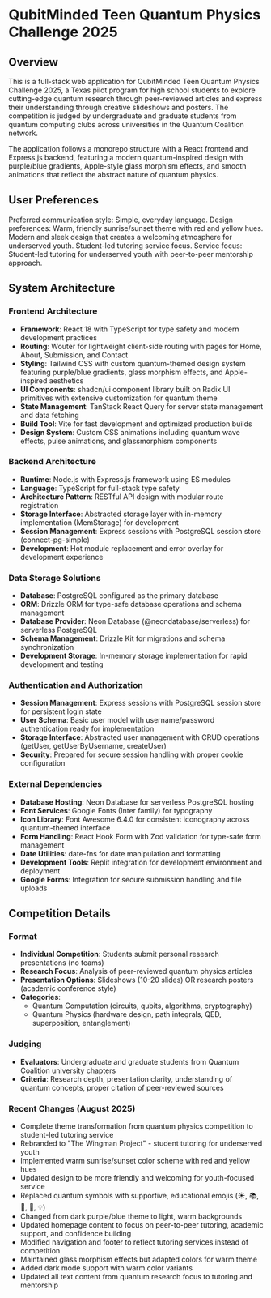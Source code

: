 # QubitMinded Teen Quantum Physics Challenge 2025

## Overview

This is a full-stack web application for QubitMinded Teen Quantum Physics Challenge 2025, a Texas pilot program for high school students to explore cutting-edge quantum research through peer-reviewed articles and express their understanding through creative slideshows and posters. The competition is judged by undergraduate and graduate students from quantum computing clubs across universities in the Quantum Coalition network.

The application follows a monorepo structure with a React frontend and Express.js backend, featuring a modern quantum-inspired design with purple/blue gradients, Apple-style glass morphism effects, and smooth animations that reflect the abstract nature of quantum physics.

## User Preferences

Preferred communication style: Simple, everyday language.
Design preferences: Warm, friendly sunrise/sunset theme with red and yellow hues. Modern and sleek design that creates a welcoming atmosphere for underserved youth. Student-led tutoring service focus.
Service focus: Student-led tutoring for underserved youth with peer-to-peer mentorship approach.

## System Architecture

### Frontend Architecture
- **Framework**: React 18 with TypeScript for type safety and modern development practices
- **Routing**: Wouter for lightweight client-side routing with pages for Home, About, Submission, and Contact
- **Styling**: Tailwind CSS with custom quantum-themed design system featuring purple/blue gradients, glass morphism effects, and Apple-inspired aesthetics
- **UI Components**: shadcn/ui component library built on Radix UI primitives with extensive customization for quantum theme
- **State Management**: TanStack React Query for server state management and data fetching
- **Build Tool**: Vite for fast development and optimized production builds
- **Design System**: Custom CSS animations including quantum wave effects, pulse animations, and glassmorphism components

### Backend Architecture
- **Runtime**: Node.js with Express.js framework using ES modules
- **Language**: TypeScript for full-stack type safety
- **Architecture Pattern**: RESTful API design with modular route registration
- **Storage Interface**: Abstracted storage layer with in-memory implementation (MemStorage) for development
- **Session Management**: Express sessions with PostgreSQL session store (connect-pg-simple)
- **Development**: Hot module replacement and error overlay for development experience

### Data Storage Solutions
- **Database**: PostgreSQL configured as the primary database
- **ORM**: Drizzle ORM for type-safe database operations and schema management
- **Database Provider**: Neon Database (@neondatabase/serverless) for serverless PostgreSQL
- **Schema Management**: Drizzle Kit for migrations and schema synchronization
- **Development Storage**: In-memory storage implementation for rapid development and testing

### Authentication and Authorization
- **Session Management**: Express sessions with PostgreSQL session store for persistent login state
- **User Schema**: Basic user model with username/password authentication ready for implementation
- **Storage Interface**: Abstracted user management with CRUD operations (getUser, getUserByUsername, createUser)
- **Security**: Prepared for secure session handling with proper cookie configuration

### External Dependencies
- **Database Hosting**: Neon Database for serverless PostgreSQL hosting
- **Font Services**: Google Fonts (Inter family) for typography
- **Icon Library**: Font Awesome 6.4.0 for consistent iconography across quantum-themed interface
- **Form Handling**: React Hook Form with Zod validation for type-safe form management
- **Date Utilities**: date-fns for date manipulation and formatting
- **Development Tools**: Replit integration for development environment and deployment
- **Google Forms**: Integration for secure submission handling and file uploads

## Competition Details

### Format
- **Individual Competition**: Students submit personal research presentations (no teams)
- **Research Focus**: Analysis of peer-reviewed quantum physics articles
- **Presentation Options**: Slideshows (10-20 slides) OR research posters (academic conference style)
- **Categories**: 
  - Quantum Computation (circuits, qubits, algorithms, cryptography)
  - Quantum Physics (hardware design, path integrals, QED, superposition, entanglement)

### Judging
- **Evaluators**: Undergraduate and graduate students from Quantum Coalition university chapters
- **Criteria**: Research depth, presentation clarity, understanding of quantum concepts, proper citation of peer-reviewed sources

### Recent Changes (August 2025)
- Complete theme transformation from quantum physics competition to student-led tutoring service
- Rebranded to "The Wingman Project" - student tutoring for underserved youth
- Implemented warm sunrise/sunset color scheme with red and yellow hues
- Updated design to be more friendly and welcoming for youth-focused service
- Replaced quantum symbols with supportive, educational emojis (☀️, 📚, 🤝, 🌟, 💡)
- Changed from dark purple/blue theme to light, warm backgrounds
- Updated homepage content to focus on peer-to-peer tutoring, academic support, and confidence building
- Modified navigation and footer to reflect tutoring services instead of competition
- Maintained glass morphism effects but adapted colors for warm theme
- Added dark mode support with warm color variants
- Updated all text content from quantum research focus to tutoring and mentorship